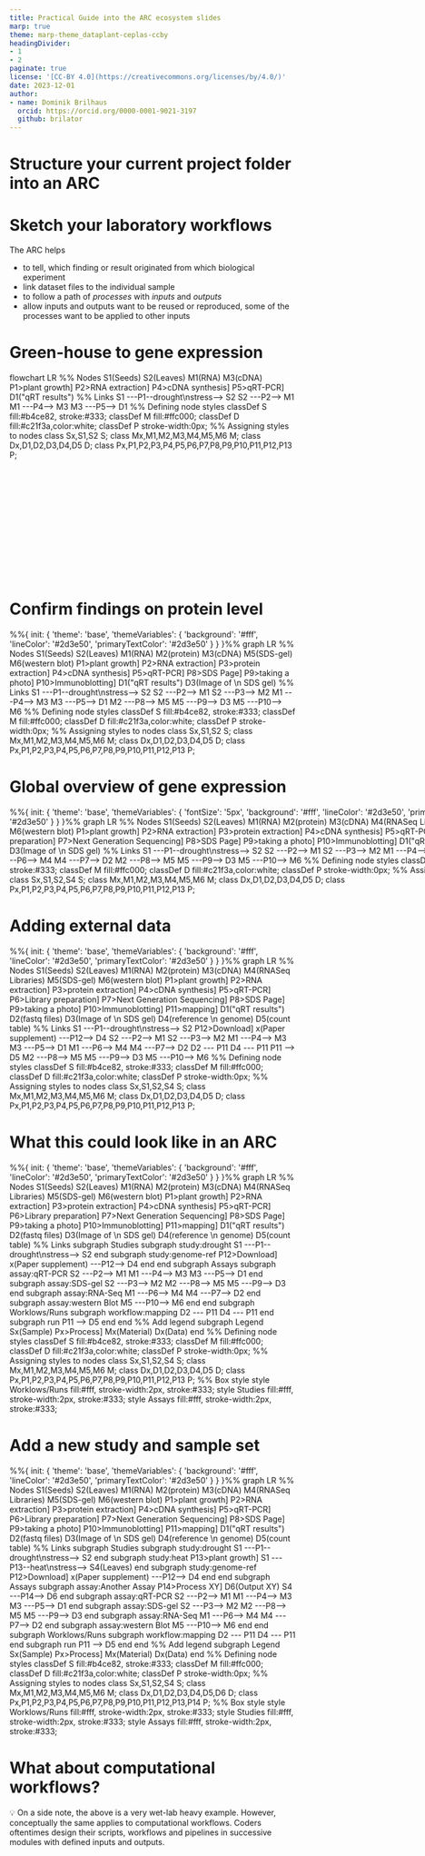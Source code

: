 ```yaml
---
title: Practical Guide into the ARC ecosystem slides
marp: true
theme: marp-theme_dataplant-ceplas-ccby
headingDivider:
- 1
- 2
paginate: true
license: '[CC-BY 4.0](https://creativecommons.org/licenses/by/4.0/)'
date: 2023-12-01
author:
- name: Dominik Brilhaus
  orcid: https://orcid.org/0000-0001-9021-3197
  github: brilator
---
```



<!-- 

Note this slide deck is buggy. 
- The mermaid graphs display well in vscode preview (with mermaid extension installed)
- Slides can be exported to html or pdf using the vscode marp extension or marp-cli, but:
  - in the pdf version font size is not properly adapted
  - in the html version one has to reload / refresh (browser) each mermaid-containing slide to load the graphic 

-->




# Structure your current project folder into an ARC

<script type="module">
import mermaid from 'https://cdn.jsdelivr.net/npm/mermaid@11/dist/mermaid.esm.min.mjs';
mermaid.initialize({ startOnLoad: true });
</script>

# Sketch your laboratory workflows

The ARC helps

- to tell, which finding or result originated from which biological experiment
- link dataset files to the individual sample
- to follow a path of *processes* with *inputs* and *outputs*
- allow inputs and outputs want to be reused or reproduced, some of the processes want to be applied to other inputs

<!-- 
Before creating an ARC for an existing dataset, it might help to visualize what was done in the lab.  The following is very simplified example that most plant biologists can hopefully relate to. -->

# Green-house to gene expression

<!-- 
Consider you want to investigate the effect of drought stress on the transcript levels of you gene of interest (GOI) via qRT-PCR. You grow plants from seeds, drought-stress the plants and collect leaves at the end of the growth study. From the leave samples &ndash; homogenized to powder and stored in a freezer &ndash; you take an aliquot to extract RNA, from which you synthesize cDNA. The cDNA (together with other biologicals and chemicals) is the input for a qRT-PCR yielding relative transcript levels as the output. 

-->

<script type="module">

import mermaid from 'https://cdn.jsdelivr.net/npm/mermaid@10/dist/mermaid.esm.min.mjs';

mermaid.initialize({ startOnLoad: true });
</script>

<div class="mermaid" style="min-width: 480px; max-width: 960px; min-height: 360px;max-height: 600px;">
flowchart LR
%% Nodes
  S1(Seeds)
  S2(Leaves)
  M1(RNA)
  M3(cDNA)
  P1>plant growth]
  P2>RNA extraction]
  P4>cDNA synthesis]
  P5>qRT-PCR]
  D1("qRT results")
%% Links
  S1 ---P1--drought\nstress--> S2
  S2 ---P2--> M1
  M1 ---P4--> M3
  M3 ---P5--> D1
%% Defining node styles
  classDef S fill:#b4ce82, stroke:#333;
  classDef M fill:#ffc000;
  classDef D fill:#c21f3a,color:white;
  classDef P stroke-width:0px;  
%% Assigning styles to nodes
  class Sx,S1,S2 S;
  class Mx,M1,M2,M3,M4,M5,M6 M;
  class Dx,D1,D2,D3,D4,D5 D;
  class Px,P1,P2,P3,P4,P5,P6,P7,P8,P9,P10,P11,P12,P13 P;
</div>

# Confirm findings on protein level

<!-- You found your GOI affected by drought stress on transcript level. To confirm that the expression of the encoded protein is likewise affected, you take another aliquot from the same leave samples, extract proteins, separate them by SDS-PAGE and immunoblot the SDS gel with antibodies specific for your GOI. -->

<div class="mermaid">
%%{
  init: {
    'theme': 'base',
    'themeVariables': {
      'background': '#fff',
      'lineColor': '#2d3e50',
      'primaryTextColor': '#2d3e50'
    }
  }
}%%
graph LR
%% Nodes
  S1(Seeds)
  S2(Leaves)
  M1(RNA)
  M2(protein)
  M3(cDNA)
  M5(SDS-gel)
  M6(western blot)
  P1>plant growth]
  P2>RNA extraction]
  P3>protein extraction]
  P4>cDNA synthesis]
  P5>qRT-PCR]
  P8>SDS Page]
  P9>taking a photo]
  P10>Immunoblotting]
  D1("qRT results")
  D3(Image of \n SDS gel)
%% Links
  S1 ---P1--drought\nstress--> S2
  S2 ---P2--> M1
  S2 ---P3--> M2
  M1 ---P4--> M3
  M3 ---P5--> D1
  M2 ---P8--> M5
  M5 ---P9--> D3
  M5 ---P10--> M6
%% Defining node styles
  classDef S fill:#b4ce82, stroke:#333;
  classDef M fill:#ffc000;
  classDef D fill:#c21f3a,color:white;
  classDef P stroke-width:0px;  
%% Assigning styles to nodes
  class Sx,S1,S2 S;
  class Mx,M1,M2,M3,M4,M5,M6 M;
  class Dx,D1,D2,D3,D4,D5 D;
  class Px,P1,P2,P3,P4,P5,P6,P7,P8,P9,P10,P11,P12,P13 P;
</div>

# Global overview of gene expression

<!-- You could show that the expression of your GOI was affected by drought on both transcript and protein level. In order to identify transcripts that correlate with your GOI under drought stress, you prepare RNA extracted earlier and submit it to a company for mRNA-Seq. -->


<div class="mermaid" style="width: 900px">
%%{
  init: {
    'theme': 'base',
    'themeVariables': {
      'fontSize': '5px',
      'background': '#fff',
      'lineColor': '#2d3e50',
      'primaryTextColor': '#2d3e50'
    }
  }
}%%
graph LR
%% Nodes
  S1(Seeds)
  S2(Leaves)
  M1(RNA)
  M2(protein)
  M3(cDNA)
  M4(RNASeq Libraries)
  M5(SDS-gel)
  M6(western blot)
  P1>plant growth]
  P2>RNA extraction]
  P3>protein extraction]
  P4>cDNA synthesis]
  P5>qRT-PCR]
  P6>Library preparation]
  P7>Next Generation Sequencing]
  P8>SDS Page]
  P9>taking a photo]
  P10>Immunoblotting]
  D1("qRT results")
  D2(fastq files)
  D3(Image of \n SDS gel)  
%% Links
S1 ---P1--drought\nstress--> S2
  S2 ---P2--> M1
  S2 ---P3--> M2
  M1 ---P4--> M3
  M3 ---P5--> D1
  M1 ---P6--> M4
  M4 ---P7--> D2  
  M2 ---P8--> M5
  M5 ---P9--> D3
  M5 ---P10--> M6
%% Defining node styles
  classDef S fill:#b4ce82, stroke:#333;
  classDef M fill:#ffc000;
  classDef D fill:#c21f3a,color:white;
  classDef P stroke-width:0px;  
%% Assigning styles to nodes
  class Sx,S1,S2,S4 S;
  class Mx,M1,M2,M3,M4,M5,M6 M;
  class Dx,D1,D2,D3,D4,D5 D;
  class Px,P1,P2,P3,P4,P5,P6,P7,P8,P9,P10,P11,P12,P13 P;
</div>

# Adding external data

<!-- From the company you receive the RNA-Seq reads in form of fastq files. In order to quantify the reads and generate a gene expression count table, you map them against a suitable reference genome downloaded from an online database or publication's supplemental data. -->

<div class="mermaid">
%%{
  init: {
    'theme': 'base',
    'themeVariables': {
      'background': '#fff',
      'lineColor': '#2d3e50',
      'primaryTextColor': '#2d3e50'
    }
  }
}%%
graph LR
%% Nodes
  S1(Seeds)
  S2(Leaves)
  M1(RNA)
  M2(protein)
  M3(cDNA)
  M4(RNASeq Libraries)
  M5(SDS-gel)
  M6(western blot)
  P1>plant growth]
  P2>RNA extraction]
  P3>protein extraction]
  P4>cDNA synthesis]
  P5>qRT-PCR]
  P6>Library preparation]
  P7>Next Generation Sequencing]
  P8>SDS Page]
  P9>taking a photo]
  P10>Immunoblotting]
  P11>mapping]
  D1("qRT results")
  D2(fastq files)
  D3(Image of \n SDS gel)
  D4(reference \n genome)
  D5(count table)  
%% Links
    S1 ---P1--drought\nstress--> S2
    P12>Download]
    x(Paper supplement) ---P12--> D4
  S2 ---P2--> M1
  S2 ---P3--> M2
  M1 ---P4--> M3
  M3 ---P5--> D1
  M1 ---P6--> M4
  M4 ---P7--> D2
  D2 --- P11
  D4 --- P11
  P11 --> D5
  M2 ---P8--> M5
  M5 ---P9--> D3
  M5 ---P10--> M6
%% Defining node styles
  classDef S fill:#b4ce82, stroke:#333;
  classDef M fill:#ffc000;
  classDef D fill:#c21f3a,color:white;
  classDef P stroke-width:0px;  
%% Assigning styles to nodes
  class Sx,S1,S2,S4 S;
  class Mx,M1,M2,M3,M4,M5,M6 M;
  class Dx,D1,D2,D3,D4,D5 D;
  class Px,P1,P2,P3,P4,P5,P6,P7,P8,P9,P10,P11,P12,P13 P;
</div>

# What this could look like in an ARC



<div class="mermaid">
%%{
  init: {
    'theme': 'base',
    'themeVariables': {
      'background': '#fff',
      'lineColor': '#2d3e50',
      'primaryTextColor': '#2d3e50'
    }
  }
}%%
graph LR
%% Nodes
  S1(Seeds)
  S2(Leaves)
  M1(RNA)
  M2(protein)
  M3(cDNA)
  M4(RNASeq Libraries)
  M5(SDS-gel)
  M6(western blot)
  P1>plant growth]
  P2>RNA extraction]
  P3>protein extraction]
  P4>cDNA synthesis]
  P5>qRT-PCR]
  P6>Library preparation]
  P7>Next Generation Sequencing]
  P8>SDS Page]
  P9>taking a photo]
  P10>Immunoblotting]
  P11>mapping]
  D1("qRT results")
  D2(fastq files)
  D3(Image of \n SDS gel)
  D4(reference \n genome)
  D5(count table)  
%% Links
subgraph Studies
  subgraph study:drought
    S1 ---P1--drought\nstress--> S2
  end
  subgraph study:genome-ref
    P12>Download]
    x(Paper supplement) ---P12--> D4
  end
end
subgraph Assays
  subgraph assay:qRT-PCR
  S2 ---P2--> M1
  M1 ---P4--> M3
  M3 ---P5--> D1
  end
  subgraph assay:SDS-gel
    S2 ---P3--> M2
    M2 ---P8--> M5
    M5 ---P9--> D3
  end
  subgraph assay:RNA-Seq
    M1 ---P6--> M4
    M4 ---P7--> D2
  end
  subgraph assay:western Blot
    M5 ---P10--> M6
  end
end
subgraph Worklows/Runs
  subgraph workflow:mapping
      D2 --- P11
      D4 --- P11    
  end
  subgraph run
    P11 --> D5
  end
end
%% Add legend
subgraph Legend
    Sx(Sample)    
    Px>Process]
    Mx(Material)    
    Dx(Data)
end
%% Defining node styles
  classDef S fill:#b4ce82, stroke:#333;
  classDef M fill:#ffc000;
  classDef D fill:#c21f3a,color:white;
  classDef P stroke-width:0px;  
%% Assigning styles to nodes
  class Sx,S1,S2,S4 S;
  class Mx,M1,M2,M3,M4,M5,M6 M;
  class Dx,D1,D2,D3,D4,D5 D;
  class Px,P1,P2,P3,P4,P5,P6,P7,P8,P9,P10,P11,P12,P13 P;
%% Box style
style Worklows/Runs fill:#fff, stroke-width:2px, stroke:#333;
style Studies fill:#fff, stroke-width:2px, stroke:#333;
style Assays fill:#fff, stroke-width:2px, stroke:#333;
</div>

# Add a new study and sample set

<div class="mermaid">
%%{
  init: {
    'theme': 'base',
    'themeVariables': {
      'background': '#fff',
      'lineColor': '#2d3e50',
      'primaryTextColor': '#2d3e50'
    }
  }
}%%
graph LR
%% Nodes
  S1(Seeds)
  S2(Leaves)
  M1(RNA)
  M2(protein)
  M3(cDNA)
  M4(RNASeq Libraries)
  M5(SDS-gel)
  M6(western blot)
  P1>plant growth]
  P2>RNA extraction]
  P3>protein extraction]
  P4>cDNA synthesis]
  P5>qRT-PCR]
  P6>Library preparation]
  P7>Next Generation Sequencing]
  P8>SDS Page]
  P9>taking a photo]
  P10>Immunoblotting]
  P11>mapping]
  D1("qRT results")
  D2(fastq files)
  D3(Image of \n SDS gel)
  D4(reference \n genome)
  D5(count table)  
%% Links
subgraph Studies
  subgraph study:drought
    S1 ---P1--drought\nstress--> S2
  end
  subgraph study:heat
    P13>plant growth] 
    S1 ---P13--heat\nstress--> S4(Leaves)
  end
  subgraph study:genome-ref
    P12>Download]
    x(Paper supplement) ---P12--> D4
  end
end
subgraph Assays
  subgraph assay:Another Assay
    P14>Process XY]
    D6(Output XY)
    S4 ---P14--> D6
  end
  subgraph assay:qRT-PCR
    S2 ---P2--> M1
    M1 ---P4--> M3
    M3 ---P5--> D1
  end
  subgraph assay:SDS-gel
    S2 ---P3--> M2
    M2 ---P8--> M5
    M5 ---P9--> D3
  end
  subgraph assay:RNA-Seq
    M1 ---P6--> M4
    M4 ---P7--> D2
  end
  subgraph assay:western Blot
    M5 ---P10--> M6
  end
end
subgraph Worklows/Runs
  subgraph workflow:mapping
      D2 --- P11
      D4 --- P11    
  end
  subgraph run
    P11 --> D5
  end
end
%% Add legend
subgraph Legend
    Sx(Sample)    
    Px>Process]
    Mx(Material)    
    Dx(Data)
end
%% Defining node styles
  classDef S fill:#b4ce82, stroke:#333;
  classDef M fill:#ffc000;
  classDef D fill:#c21f3a,color:white;
  classDef P stroke-width:0px;  
%% Assigning styles to nodes
  class Sx,S1,S2,S4 S;
  class Mx,M1,M2,M3,M4,M5,M6 M;
  class Dx,D1,D2,D3,D4,D5,D6 D;
  class Px,P1,P2,P3,P4,P5,P6,P7,P8,P9,P10,P11,P12,P13,P14 P;
%% Box style
style Worklows/Runs fill:#fff, stroke-width:2px, stroke:#333;
style Studies fill:#fff, stroke-width:2px, stroke:#333;
style Assays fill:#fff, stroke-width:2px, stroke:#333;
</div>

# What about computational workflows?

:bulb: On a side note, the above is a very wet-lab heavy example. However, conceptually the same applies to computational workflows. Coders oftentimes design their scripts, workflows and pipelines in successive modules with defined inputs and outputs.
